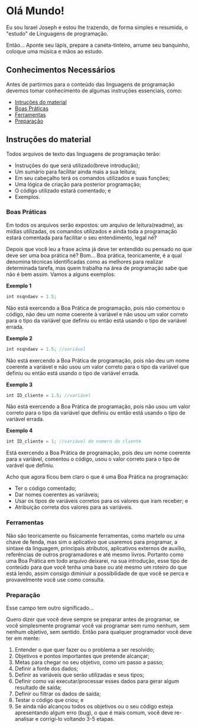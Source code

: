 # Olá Mundo!

Eu sou Israel Joseph e estou lhe trazendo, de forma simples e resumida, o "estudo" de Linguagens de programação.

Então... Aponte seu lápis, prepare a caneta-tinteiro, arrume seu banquinho, coloque uma música e mãos ao estudo.

## Conhecimentos Necessários

Antes de partirmos para o conteúdo das linguagens de programação devemos tomar conhecimento de algumas instruções essenciais, como:

- <a href="#instrucoes">Intruções do material</a>
- <a href="#boas-praticas">Boas Práticas</a>
- <a href="#ferramentas">Ferramentas</a>
- <a href="#preparacao">Preparação</a>

<a id="instrucoes"></a>
## Instruções do material

Todos arquivos de texto das linguagens de programação terão:

- Instruções do que será utilizado(breve introdução);
- Um sumário para facilitar ainda mais a sua leitura;
- Em seu cabeçalho terá os comandos utilizados e suas funções;
- Uma lógica de criação para posterior programação;
- O código utilizado estará comentado; e
- Exemplos.

<a id="boas-praticas"></a>
### Boas Práticas

Em todos os arquivos serão expostos: um arquivo de leitura(readme), as mídias utilizadas, os comandos utilizados e ainda toda a programação estará comentada para facilitar o seu entendimento, legal né?

Depois que você leu a frase acima já deve ter entendido ou pensado no que deve ser uma boa prática né?
Bom...  Boa prática, teoricamente, é a qual denomina técnicas identificadas como as melhores para realizar determinada tarefa, mas quem trabalha na área de programação sabe que não é bem assim. Vamos a alguns exemplos:

<b>Exemplo 1</b>
```javascript
int nsqndaev = 1.5;
```
Não está exercendo a Boa Prática de programação, pois não comentou o código, não deu um nome coerente à variável e não usou um valor correto para o tipo da variável que definiu ou então está usando o tipo de variável errada.

<b>Exemplo 2</b>
```javascript
int nsqndaev = 1.5; //variável
```
Não está exercendo a Boa Prática de programação, pois não deu um nome coerente a variável e não usou um valor correto para o tipo da variável que definiu ou então está usando o tipo de variável errada.

<b>Exemplo 3</b>
```javascript
int ID_cliente = 1.5; //variável
```
Não está exercendo a Boa Prática de programação, pois não usou um valor correto para o tipo da variável que definiu ou então está usando o tipo de variável errada.

<b>Exemplo 4</b>
```javascript
int ID_cliente = 1; //variável do numero do cliente
```
Está exercendo a Boa Prática de programação, pois deu um nome coerente para a variável, comentou o código, usou o valor correto para o tipo de varável que definiu.

Acho que agora ficou bem claro o que é uma Boa Prática na programação:
- Ter o código comentado;
- Dar nomes coerentes as variáveis;
- Usar os tipos de variáveis corretos para os valores que iram receber; e
- Atribuição correta dos valores para as variáveis.

<a id="ferramentas"></a>
### Ferramentas

Não são teoricamente ou fisicamente ferramentas, como martelo ou uma chave de fenda, mas sim o aplicativo que usaremos para programar, a sintaxe da linguagem, principais atributos, aplicativos externos de auxílio, referências de outros programadores e até mesmo livros. 
Portanto como uma Boa Prática em todo arquivo deixarei, na sua introdução, esse tipo de conteúdo para que você tenha uma base ou até mesmo um roteiro do que está lendo, assim consigo diminiuir a possibilidade de que você se perca e provavelmente você use como consulta.

<a id="preparacao"></a>
### Preparação

Esse campo tem outro significado... 

Quero dizer que você deve sempre se preparar antes de programar, se você simplesmente programar você vai programar sem rumo nenhum, sem nenhum objetivo, sem sentido.
Então para qualquer programador você deve ter em mente:

1) Entender o que quer fazer ou o problema a ser resolvido;
2) Objetivos e pontos importantes que pretende alcançar;
3) Metas para chegar no seu objetivo, como um passo a passo;
4) Definir a fonte dos dados;
5) Definir as variáveis que serão utilizadas e seus tipos;
6) Definir como vai executar/processar esses dados para gerar algum resultado de saída;
7) Definir ou filtrar os dados de saída;
8) Testar o código que criou; e
9) Se ainda não alcançou todos os objetivos ou o seu código esteja apresentando algum erro (bug), o que é mais comum, você deve re-analisar e corrigi-lo voltando 3-5 etapas.
